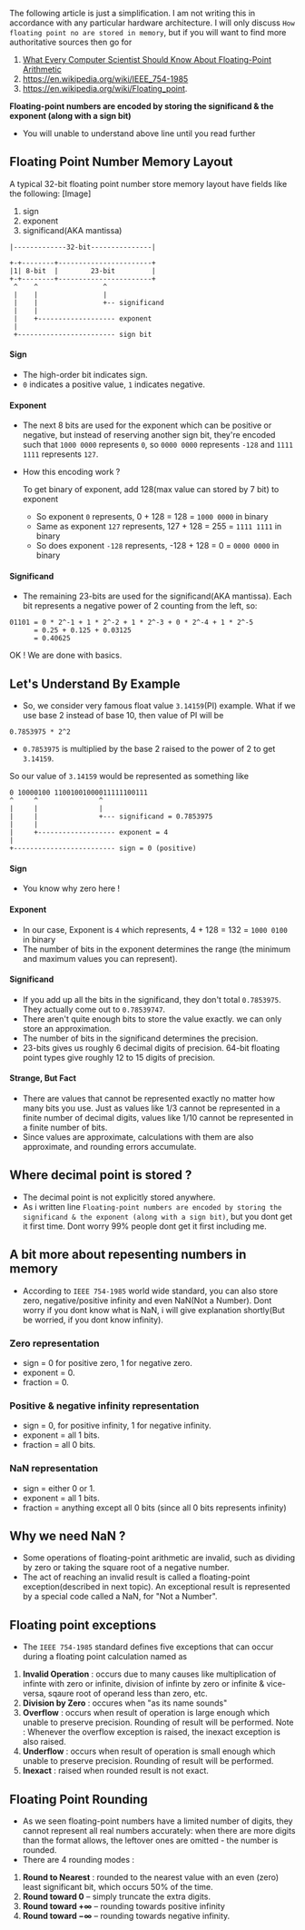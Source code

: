 The following article is just a simplification. I am not writing this in accordance with any particular hardware architecture. I will only discuss `How floating point no are stored in memory`, but if you will want to find more authoritative sources then go for

1. [What Every Computer Scientist Should Know About Floating-Point Arithmetic](http://docs.oracle.com/cd/E19957-01/806-3568/ncg_goldberg.html)
2. https://en.wikipedia.org/wiki/IEEE_754-1985
3. https://en.wikipedia.org/wiki/Floating_point.

**Floating-point numbers are encoded by storing the significand & the exponent (along with a sign bit)**

- You will unable to understand above line until you read further

## Floating Point Number Memory Layout

A typical 32-bit floating point number store memory layout have fields like the following: [Image]

1. sign
2. exponent
3. significand(AKA mantissa)

```
|-------------32-bit---------------|

+-+--------+-----------------------+
|1| 8-bit  |        23-bit         |
+-+--------+-----------------------+
 ^    ^                ^
 |    |                |
 |    |                +-- significand 
 |    |
 |    +------------------- exponent 
 |
 +------------------------ sign bit
```

#### Sign
- The high-order bit indicates sign. 
- `0` indicates a positive value, `1` indicates negative.

#### Exponent
- The next 8 bits are used for the exponent which can be positive or negative, but instead of reserving another sign bit, they're encoded such that `1000 0000` represents `0`, so `0000 0000` represents `-128` and `1111 1111` represents `127`. 
- How this encoding work ?

	To get binary of exponent, add 128(max value can stored by 7 bit) to exponent

	- So exponent `0` represents, 0 + 128 = 128 = `1000 0000` in binary
	- Same as exponent `127` represents, 127 + 128 = 255 = `1111 1111` in binary
	- So does exponent `-128` represents, -128 + 128 = 0 = `0000 0000` in binary

#### Significand
- The remaining 23-bits are used for the significand(AKA mantissa). Each bit represents a negative power of 2 counting from the left, so:

```
01101 = 0 * 2^-1 + 1 * 2^-2 + 1 * 2^-3 + 0 * 2^-4 + 1 * 2^-5 
      = 0.25 + 0.125 + 0.03125 
      = 0.40625
```

OK ! We are done with basics.

## Let's Understand By Example

- So, we consider very famous float value `3.14159`(PI) example. What if we use base 2 instead of base 10, then value of PI will be

`0.7853975 * 2^2`

- `0.7853975` is multiplied by the base 2 raised to the power of 2 to get `3.14159`. 

So our value of `3.14159` would be represented as something like

    0 10000100 11001001000011111100111
    ^     ^               ^
    |     |               |
    |     |               +--- significand = 0.7853975
    |     |
    |     +------------------- exponent = 4
    |
    +------------------------- sign = 0 (positive)

#### Sign
- You know why zero here !

#### Exponent
- In our case, Exponent is `4` which represents, 4 + 128 = 132 = `1000 0100`  in binary
- The number of bits in the exponent determines the range (the minimum and maximum values you can represent). 

#### Significand
- If you add up all the bits in the significand, they don't total `0.7853975`. They actually come out to `0.78539747`. 
- There aren't quite enough bits to store the value exactly. we can only store an approximation. 
- The number of bits in the significand determines the precision.
- 23-bits gives us roughly 6 decimal digits of precision. 64-bit floating point types give roughly 12 to 15 digits of precision. 


#### Strange, But Fact
- There are values that cannot be represented exactly no matter how many bits you use. Just as values like 1/3 cannot be represented in a finite number of decimal digits, values like 1/10 cannot be represented in a finite number of bits. 
- Since values are approximate, calculations with them are also approximate, and rounding errors accumulate. 


## Where decimal point is stored ?

- The decimal point is not explicitly stored anywhere. 
- As i written line `Floating-point numbers are encoded by storing the significand & the exponent (along with a sign bit)`, but you dont get it first time. Dont worry 99% people dont get it first including me.

## A bit more about repesenting numbers in memory

- According to `IEEE 754-1985` world wide standard, you can also store zero, negative/positive infinity and even NaN(Not a Number). Dont worry if you dont know what is NaN, i will give explanation shortly(But be worried, if you dont know infinity).

### Zero representation
- sign = 0 for positive zero, 1 for negative zero.
- exponent = 0.
- fraction = 0. 

### Positive & negative infinity representation
- sign = 0,	 for positive infinity, 1 for negative infinity.
- exponent = all 1 bits.
- fraction = all 0 bits. 

### NaN representation
- sign = either 0 or 1.
- exponent = all 1 bits.
- fraction = anything except all 0 bits (since all 0 bits represents infinity)

## Why we need NaN ?

- Some operations of floating-point arithmetic are invalid, such as dividing by zero or taking the square root of a negative number.
- The act of reaching an invalid result is called a floating-point exception(described in next topic). An exceptional result is represented by a special code called a NaN, for "Not a Number".

## Floating point exceptions

- The `IEEE 754-1985` standard defines five exceptions that can occur during a floating point calculation named as 

1. **Invalid Operation** : occurs due to many causes like multiplication of infinte with zero or infinite, division of infinte by zero or infinite & vice-versa, sqaure root of operand less than zero, etc.
2. **Division by Zero** : occures when "as its name sounds"
3. **Overflow** : occurs when result of operation is large enough which unable to preserve precision. Rounding of result will be performed. Note : Whenever the overflow exception is raised, the inexact exception is also raised. 
4. **Underflow** : occurs when result of operation is small enough which unable to preserve precision. Rounding of result will be performed.
5. **Inexact** : raised when rounded result is not exact. 

## Floating Point Rounding

- As we seen floating-point numbers have a limited number of digits, they cannot represent all real numbers accurately: when there are more digits than the format allows, the leftover ones are omitted - the number is rounded. 
- There are 4 rounding modes :
1. **Round to Nearest** : rounded to the nearest value with an even (zero) least significant bit, which occurs 50% of the time.
2. **Round toward 0** – simply truncate the extra digits.
3. **Round toward +∞** – rounding towards positive infinity
4. **Round toward −∞** – rounding towards negative infinity.
